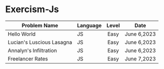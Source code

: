 ﻿# Exercism-Js


| Problem Name                        | Language    | Level    |  Date            |
| ----------------------------------- | ----------- | :------: |  :-----------:   |
| Hello World                         | JS          | Easy     |   June 6,2023    |
| Lucian's Luscious Lasagna           | JS          | Easy     |   June 6,2023    |
| Annalyn's Infiltration              | JS          | Easy     |   June 6,2023    |
| Freelancer Rates                    | JS          | Easy     |   June 7,2023    |